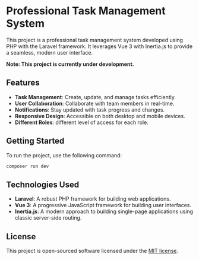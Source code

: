 # Professional Task Management System

This project is a professional task management system developed using PHP with the Laravel framework. It leverages Vue 3 with Inertia.js to provide a seamless, modern user interface.

**Note: This project is currently under development.**

## Features

- **Task Management**: Create, update, and manage tasks efficiently.
- **User Collaboration**: Collaborate with team members in real-time.
- **Notifications**: Stay updated with task progress and changes.
- **Responsive Design**: Accessible on both desktop and mobile devices.
- **Different Roles**: different level of access for each role.
  
## Getting Started

To run the project, use the following command:

```bash
composer run dev
```

## Technologies Used

- **Laravel**: A robust PHP framework for building web applications.
- **Vue 3**: A progressive JavaScript framework for building user interfaces.
- **Inertia.js**: A modern approach to building single-page applications using classic server-side routing.

## License

This project is open-sourced software licensed under the [MIT license](https://opensource.org/licenses/MIT).
